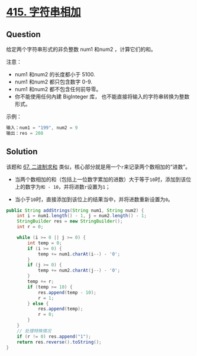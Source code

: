 # [415. 字符串相加](https://leetcode-cn.com/problems/add-strings/)

## Question

给定两个字符串形式的非负整数 num1 和num2 ，计算它们的和。

注意：

- num1 和num2 的长度都小于 5100.
- num1 和num2 都只包含数字 0-9.
- num1 和num2 都不包含任何前导零。
- 你不能使用任何內建 BigInteger 库， 也不能直接将输入的字符串转换为整数形式。

示例：

```java
输入：num1 = "199", num2 = 9
输出：res = 208
```

## Solution

该题和 [67. 二进制求和](https://github.com/pushyzheng/Algorithms/tree/master/src/site/pushy/algorithms/leetcode/explore/string/addBinary) 类似，核心部分就是用一个`r`来记录两个数相加的“进数”。

- 当两个数相加的和（包括上一位数字累加的进数）大于等于`10`时，添加到该位上的数字为`和 - 10`，并将进数`r`设置为`1`；

- 当小于`10`时，直接添加到该位上的结果当中，并将进数重新设置为`0`。

```java
public String addStrings(String num1, String num2) {
    int i = num1.length() - 1, j = num2.length() - 1;
    StringBuilder res = new StringBuilder();
    int r = 0;

    while (i >= 0 || j >= 0) {
        int temp = 0;
        if (i >= 0) {
            temp += num1.charAt(i--) - '0';
        }
        if (j >= 0) {
            temp += num2.charAt(j--) - '0';
        }
        temp += r;
        if (temp >= 10) {
            res.append(temp - 10);
            r = 1;
        } else {
            res.append(temp);
            r = 0;
        }
    }
    // 处理特殊情况
    if (r != 0) res.append("1");
    return res.reverse().toString();
}
```